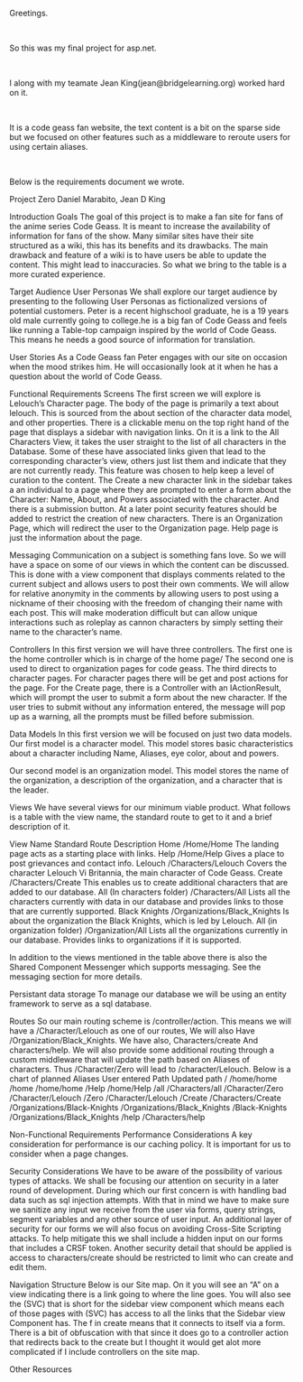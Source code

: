 <p>Greetings.</p></br>
<p> So this was my final project for asp.net.</p></br>
<p> I along with my teamate Jean King(jean@bridgelearning.org) worked hard on it.</p></br>
<p> It is a code geass fan website, the text content is a bit on the sparse side but we focused on other features such as a middleware to reroute users for using certain aliases. </p> </br>
<p>
  Below is the requirements document we wrote.
</p>
<div>
  Project Zero 
Daniel Marabito,
Jean D King

Introduction
Goals
The goal of this project is to make a fan site for fans of the anime series Code Geass.
It is meant to increase the availability of information for fans of the show.
Many similar sites have their site structured as a wiki, this has its benefits and its drawbacks. The main drawback and feature of a wiki is to have users be able to update the content. This might lead to inaccuracies. So what we bring to the table is a more curated experience.

Target Audience
User Personas
We shall explore our target audience by presenting to the following User Personas as fictionalized versions of potential customers.
Peter is a recent highschool graduate, he is a 19 years old male currently going to college.he is a big fan of Code Geass and feels like running a Table-top campaign inspired by the world of Code Geass. This means he needs a good source of information for translation. 

User Stories
As a Code Geass fan Peter engages with our site on occasion when the mood strikes him. He will occasionally look at it when he has a question about the world of Code Geass.

Functional Requirements
Screens
The first screen we will explore is Lelouch’s Character page. The body of the page is primarily a text about lelouch. This is sourced from the about section of the character data model, and other properties. There is a clickable menu on the top right hand of the page that displays a sidebar with navigation links. 
On it is a link to the All Characters View, it takes the user straight to the list of all characters in the Database. Some of these have associated links given that lead to the corresponding character’s view, others just list them and indicate that they are not currently ready. This feature was chosen to help keep a level of curation to the content. The Create a new character link in the sidebar takes a an individual to a page where they are prompted to enter a form about the Character: Name, About, and Powers associated with the character. And there is a submission button. At a later point security features should be added to restrict the creation of new characters. There is an Organization Page, which will redirect the user to the Organization page.
Help page is just the information about the page.

Messaging
Communication on a subject is something fans love. So we will have a space on some of our views in which the content can be discussed. This is done with a view component that displays comments related to the current subject and allows users to post their own comments. We will allow for relative anonymity in the comments by allowing users to post using a nickname of their choosing with the freedom of changing their name with each post. This will make moderation difficult but can allow unique interactions such as roleplay as cannon characters by simply setting their name to the character’s name.

Controllers
In this first version we will have three controllers. The first one is the home controller which is in charge of the home page/ The second one is used to direct to organization pages for code geass. The third directs to character pages. For character pages there will be get and post actions for the page.
For the Create page, there is a Controller with an IActionResult, which will prompt the user to submit a form about the new character. If the user tries to submit without any information entered, the message will pop up as a warning, all the prompts must be filled before submission.

Data Models
In this first version we will be focused on just two data models.
Our first model is a character model. This model stores basic characteristics about a character including Name, Aliases, eye color, about and powers.

Our second model is an organization model. This model stores the name of the organization, a description of the organization, and a character that is the leader.

Views
We have several views for our minimum viable product.  What follows is a table with the view name, the standard route to get to it and a brief description of it.

View Name
Standard Route
Description
Home
/Home/Home
The landing page acts as a starting place with links.
Help
/Home/Help
Gives a place to post grievances and contact info.
Lelouch
/Characters/Lelouch
Covers the character Lelouch Vi Britannia, the main character of Code Geass.
Create
/Characters/Create
This enables us to create additional characters that are added to our database.
All (In characters folder)
/Characters/All
Lists all the characters currently with data in our database and provides links to those  that are currently supported.
Black Knights
/Organizations/Black_Knights
Is about the organization the Black Knights, which is led by Lelouch.
All (in organization folder)
/Organization/All
Lists all the organizations currently in our database. Provides links to organizations if it is supported.


In addition to the views mentioned in the table above there is also the Shared Component Messenger which supports messaging. See the messaging section for more details.

Persistant data storage
To manage our database we will be using an entity framework to serve as a sql database.

Routes
So our main routing scheme is /controller/action. This means we will have a /Character/Lelouch as one of our routes, We will also Have /Organization/Black_Knights.
We have also, Characters/create
And characters/help.
We will also provide some additional routing through a custom middleware that will update the path based on Aliases of characters. Thus /Character/Zero will lead to /character/Lelouch.
Below is a chart of planned Aliases
User entered Path
Updated path
/
/home/home
/home
/home/home
/Help
/home/Help
/all
/Characters/all
/Character/Zero
/Character/Lelouch
/Zero
/Character/Lelouch
/Create
/Characters/Create
/Organizations/Black-Knights
/Organizations/Black_Knights
/Black-Knights
/Organizations/Black_Knights
/help
/Characters/help



Non-Functional Requirements
Performance Considerations
A key consideration for performance is our caching policy. It is important for us to consider when a page changes.

Security Considerations
We have to be aware of the possibility of various types of attacks. We shall be focusing our attention on security in a later round of development. During which our first concern is with handling bad data such as sql injection attempts. With that in mind we have to make sure we sanitize any input we receive from the user via forms, query strings, segment variables and any other source of user input.
An additional layer of security for our forms we will also focus on avoiding Cross-Site Scripting attacks. To help mitigate this we shall include a hidden input on our forms that includes a CRSF token.
Another security detail that should be applied is access to characters/create should be restricted to limit who can create and edit them.

Navigation Structure
Below is our Site map. On it you will see an “A” on a view indicating there is a link going to where the line goes. You will also see the (SVC) that is short for the sidebar view component which means each of those pages with (SVC) has access to all the links that the Sidebar view Component has. The f in create means that it connects to itself via a form. There is a bit of obfuscation with that since it does go to a controller action that redirects back to the create but I thought it would get alot more complicated if I include controllers on the site map.



Other Resources


</div>
